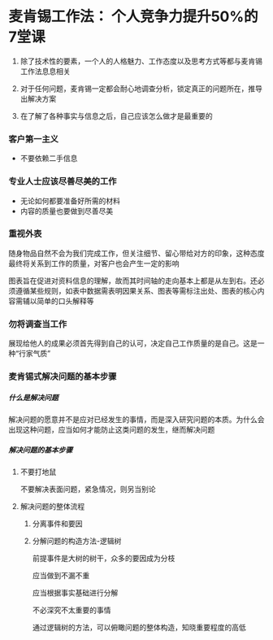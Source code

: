 # 麦肯锡工作法： 个人竞争力提升50%的7堂课

1. 除了技术性的要素，一个人的人格魅力、工作态度以及思考方式等都与麦肯锡工作法息息相关

2. 对于任何问题，麦肯锡一定都会耐心地调查分析，锁定真正的问题所在，推导出解决方案
3. 在了解了各种事实与信息之后，自己应该怎么做才是最重要的

### 客户第一主义

- 不要依赖二手信息

### 专业人士应该尽善尽美的工作

- 无论如何都要准备好所需的材料
- 内容的质量也要做到尽善尽美

### 重视外表

随身物品自然不会为我们完成工作，但关注细节、留心带给对方的印象，这种态度最终将关系到工作的质量，对客户也会产生一定的影响

图表旨在促进对资料信息的理解，故而其时间轴的走向基本上都是从左到右。还必须遵循某些规则，如表中数据需表明因果关系、图表等需标注出处、图表的核心内容需辅以简单的口头解释等

### 勿将调查当工作

展现给他人的成果必须首先得到自己的认可，决定自己工作质量的是自己。这是一种“行家气质”

### 麦肯锡式解决问题的基本步骤

##### 什么是解决问题

解决问题的愿意并不是应对已经发生的事情，而是深入研究问题的本质。为什么会出现这种问题，应当如何才能防止这类问题的发生，继而解决问题

##### 解决问题的基本步骤

1. 不要打地鼠

   不要解决表面问题，紧急情况，则另当别论

2. 解决问题的整体流程

   1. 分离事件和要因

   2. 分解问题的构造方法-逻辑树

      前提事件是大树的树干，众多的要因成为分枝

      应当做到不漏不重

      应当根据事实基础进行分解

      不必深究不太重要的事情

      通过逻辑树的方法，可以俯瞰问题的整体构造，知晓重要程度的高低